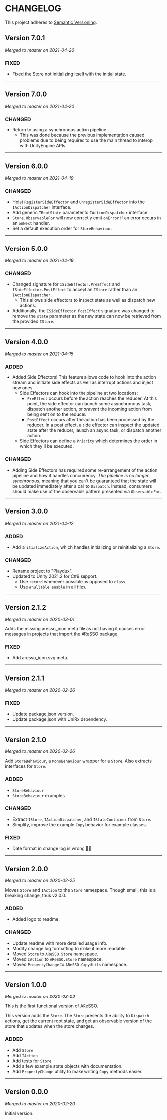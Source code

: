 # CHANGELOG

This project adheres to [Semantic Versioning](https://semver.org/spec/v2.0.0.html).

## Version 7.0.1

*Merged to master on 2021-04-20*

### FIXED

- Fixed the Store not initializing itself with the initial state.

---

## Version 7.0.0

*Merged to master on 2021-04-20*

### CHANGED

- Return to using a synchronous action pipeline
  - This was done because the previous implementation caused problems due to being required to use the main thread to interop with UnityEngine APIs.

---

## Version 6.0.0

*Merged to master on 2021-04-19*

### CHANGED

- Hoist `RegisterSideEffector` and `UnregisterSideEffector` into the `IActionDispatcher` interface.
- Add generic `TRootState` parameter to `IActionDispatcher` interface.
- `Store.ObservableFor` will now correctly emit `onError` if an error occurs in an `onNext` handler.
- Set a default execution order for `StoreBehaviour`.

---

## Version 5.0.0

*Merged to master on 2021-04-19*

### CHANGED

- Changed signature for `ISideEffector.PreEffect` and `ISideEffector.PostEffect` to accept an `IStore` rather than an `IActionDispatcher`.
  - This allows side effectors to inspect state as well as dispatch new actions.
- Additionally, the `ISideEffector.PostEffect` signature was changed to remove the `state` parameter as the new state can now be retrieved from the provided `IStore`.

---

## Version 4.0.0

*Merged to master on 2021-04-15*

### ADDED

- Added Side Effectors! This feature allows code to hook into the action stream and initiate side effects as well as interrupt actions and inject new ones
  - Side Effectors can hook into the pipeline at two locations:
    - `PreEffect` occurs before the action reaches the reducer.
      At this point, the side effector can launch some asynchronous task, dispatch another action, or *prevent* the incoming action from being sent on to the reducer.
    - `PostEffect` occurs after the action has been processed by the reducer.
      In a post effect, a side effector can inspect the updated state after the reducer, launch an async task, or dispatch another action.
  - Side Effectors can define a `Priority` which determines the order in which they'll be executed.

### CHANGED

- Adding Side Effectors has required some re-arrangement of the action pipeline and how it handles concurrency.
  *The pipeline is no longer synchronous*, meaning that you can't be guaranteed that the state will be updated immediately after a call to `Dispatch`.
  Instead, consumers should make use of the observable pattern presented via `ObservableFor`.

---

## Version 3.0.0

*Merged to master on 2021-04-12*

### ADDED

- Add `InitializeAction`, which handles initializing or reinitializing a `Store`.

### CHANGED

- Rename project to "Playdux".
- Updated to Unity 2021.2 for C#9 support.
  - Use `record` whenever possible as opposed to `class`.
  - Use `#nullable enable` in all files.

---

## Version 2.1.2

*Merged to master on 2020-03-01*

Adds the missing aresso_icon meta file as not having it causes error messages in projects that import the AReSSO package.

### FIXED

- Add aresso_icon.svg.meta.

---

## Version 2.1.1

*Merged to master on 2020-02-26*

### FIXED

- Update package.json version.
- Update package.json with UniRx dependency.

---

## Version 2.1.0

*Merged to master on 2020-02-26*

Add `StoreBehaviour`, a `MonoBehaviour` wrapper for a `Store`. Also extracts interfaces for `Store`.

### ADDED

- `StoreBehaviour`
- `StoreBehaviour` examples

### CHANGED

- Extract `IStore`, `IActionDispatcher`, and `IStateContainer` from `Store`.
- Simplify, improve the example `Copy` behavior for example classes.

### FIXED

- Date format in change log is wrong 🤦‍♂️

---

## Version 2.0.0

*Merged to master on 2020-02-25*

Moves `Store` and `IAction` to the `Store` namespace. Though small, this is a breaking change, thus v2.0.0.

### ADDED

- Added logo to readme.

### CHANGED

- Update readme with more detailed usage info.
- Modify change log formatting to make it more readable.
- Moved `Store` to `AReSSO.Store` namespace.
- Moved `IAction` to `AReSSO.Store` namespace.
- Moved `PropertyChange` to `AReSSO.CopyUtils` namespace.

---

## Version 1.0.0

*Merged to master on 2020-02-23*

This is the first functional version of AReSSO.

This version adds the `Store`. The `Store` presents the ability to `Dispatch` actions, get the current root state,
and get an observable version of the store that updates when the store changes.

### ADDED

- Add `Store`
- Add `IAction`
- Add tests for `Store`
- Add a few example state objects with documentation.
- Add `PropertyChange` utility to make writing `Copy` methods easier.

---

## Version 0.0.0

*Merged to master on 2020-02-20*

Initial version.
